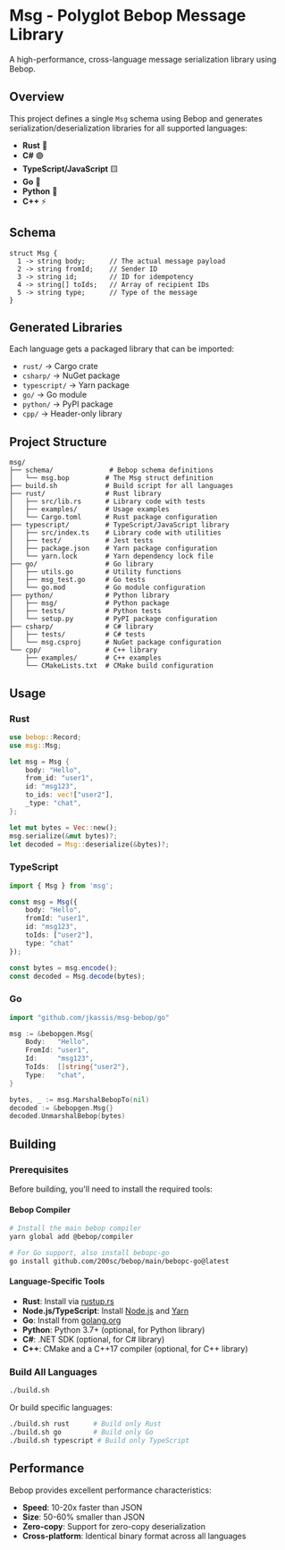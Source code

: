 # Msg - Polyglot Bebop Message Library

A high-performance, cross-language message serialization library using Bebop.

## Overview

This project defines a single `Msg` schema using Bebop and generates serialization/deserialization libraries for all supported languages:

- **Rust** 🦀
- **C#** 🟣
- **TypeScript/JavaScript** 🟨
- **Go** 🐹
- **Python** 🐍
- **C++** ⚡

## Schema

```bebop
struct Msg {
  1 -> string body;      // The actual message payload
  2 -> string fromId;    // Sender ID
  3 -> string id;        // ID for idempotency
  4 -> string[] toIds;   // Array of recipient IDs
  5 -> string type;      // Type of the message
}
```

## Generated Libraries

Each language gets a packaged library that can be imported:

- `rust/` → Cargo crate
- `csharp/` → NuGet package  
- `typescript/` → Yarn package
- `go/` → Go module
- `python/` → PyPI package
- `cpp/` → Header-only library

## Project Structure

```
msg/
├── schema/              # Bebop schema definitions
│   └── msg.bop         # The Msg struct definition
├── build.sh            # Build script for all languages
├── rust/               # Rust library
│   ├── src/lib.rs      # Library code with tests
│   ├── examples/       # Usage examples
│   └── Cargo.toml      # Rust package configuration
├── typescript/         # TypeScript/JavaScript library
│   ├── src/index.ts    # Library code with utilities
│   ├── test/           # Jest tests
│   ├── package.json    # Yarn package configuration
│   └── yarn.lock       # Yarn dependency lock file
├── go/                 # Go library
│   ├── utils.go        # Utility functions
│   ├── msg_test.go     # Go tests
│   └── go.mod          # Go module configuration
├── python/             # Python library
│   ├── msg/            # Python package
│   ├── tests/          # Python tests
│   └── setup.py        # PyPI package configuration
├── csharp/             # C# library
│   ├── tests/          # C# tests
│   └── msg.csproj      # NuGet package configuration
└── cpp/                # C++ library
    ├── examples/       # C++ examples
    └── CMakeLists.txt  # CMake build configuration
```

## Usage

### Rust
```rust
use bebop::Record;
use msg::Msg;

let msg = Msg {
    body: "Hello",
    from_id: "user1",
    id: "msg123",
    to_ids: vec!["user2"],
    _type: "chat",
};

let mut bytes = Vec::new();
msg.serialize(&mut bytes)?;
let decoded = Msg::deserialize(&bytes)?;
```

### TypeScript
```typescript
import { Msg } from 'msg';

const msg = Msg({
    body: "Hello",
    fromId: "user1",
    id: "msg123",
    toIds: ["user2"],
    type: "chat"
});

const bytes = msg.encode();
const decoded = Msg.decode(bytes);
```

### Go
```go
import "github.com/jkassis/msg-bebop/go"

msg := &bebopgen.Msg{
    Body:   "Hello",
    FromId: "user1",
    Id:     "msg123",
    ToIds:  []string{"user2"},
    Type:   "chat",
}

bytes, _ := msg.MarshalBebopTo(nil)
decoded := &bebopgen.Msg{}
decoded.UnmarshalBebop(bytes)
```

## Building

### Prerequisites

Before building, you'll need to install the required tools:

#### Bebop Compiler
```bash
# Install the main bebop compiler
yarn global add @bebop/compiler

# For Go support, also install bebopc-go
go install github.com/200sc/bebop/main/bebopc-go@latest
```

#### Language-Specific Tools
- **Rust**: Install via [rustup.rs](https://rustup.rs/)
- **Node.js/TypeScript**: Install [Node.js](https://nodejs.org/) and [Yarn](https://yarnpkg.com/)
- **Go**: Install from [golang.org](https://golang.org/dl/)
- **Python**: Python 3.7+ (optional, for Python library)
- **C#**: .NET SDK (optional, for C# library)
- **C++**: CMake and a C++17 compiler (optional, for C++ library)

### Build All Languages
```bash
./build.sh
```

Or build specific languages:
```bash
./build.sh rust      # Build only Rust
./build.sh go        # Build only Go
./build.sh typescript # Build only TypeScript
```

## Performance

Bebop provides excellent performance characteristics:
- **Speed**: 10-20x faster than JSON
- **Size**: 50-60% smaller than JSON
- **Zero-copy**: Support for zero-copy deserialization
- **Cross-platform**: Identical binary format across all languages
